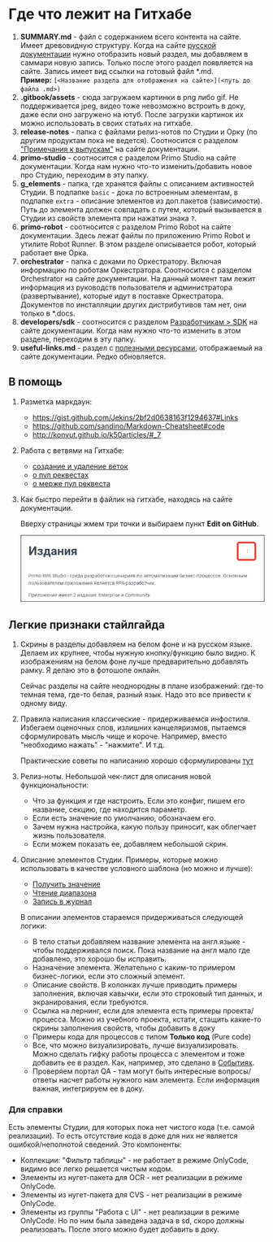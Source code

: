 # Где что лежит на Гитхабе

1. **SUMMARY.md** - файл с содержанием всего контента на сайте. Имеет древовидную структуру. Когда на сайте [русской документации](https://docs.primo-rpa.ru/primo-rpa/) нужно отобразить новый раздел, мы добавляем в саммари новую запись. Только после этого раздел появляется на сайте. Запись имеет вид ссылки на готовый файл \*.md.\
    **Пример:** `[<Название раздела для отображения на сайте>](<путь до файла .md>)`
2. **.gitbook/assets** - сюда загружаем картинки в png либо gif. Не поддерживается jpeg, видео тоже невозможно встроить в доку, даже если оно загружено на ютуб. После загрузки картинок их можно использовать в своих статьях на гитхабе.
3. **release-notes** - папка с файлами релиз-нотов по Студии и Орку (по другим продуктам пока не ведется). Соотносится с разделом ["Примечания к выпускам"](https://docs.primo-rpa.ru/primo-rpa/release-notes) на сайте документации.
4. **primo-studio** - соотносится с разделом Primo Studio на сайте документации. Когда нам нужно что-то изменить/добавить новое про Студию, переходим в эту папку.
5. **g_elements** - папка, где хранятся файлы с описанием активностей Студии. В подпапке `basic` - дока по встроенным элементам, в подпапке `extra` - описание элементов из доп.пакетов (зависимости). Путь до элемента должен совпадать с путем, который вызывается в Студии из свойств элемента при нажатии знака `?`.
6. **primo-robot** - соотносится с разделом Primo Robot на сайте документации. Здесь лежат файлы по приложению Primo Robot и утилите Robot Runner. В этом разделе описывается робот, который работает вне Орка.
7. **orchestrator** - папка с доками по Оркестратору. Включая информацию по роботам Оркестратора. Соотносится с разделом Orchestrator на сайте документации. На данный момент там лежит информация из руководств пользователя и администратора (развертывание), которые идут в поставке Оркестратора. Документов по инсталляции других дистрибутивов там нет, они только в \*.docs. 
8. **developers/sdk** - соотносится с разделом [Разработчикам > SDK](https://docs.primo-rpa.ru/primo-rpa/developers/sdk) на сайте документации. Когда нам нужно что-то изменить в этом разделе, переходим в эту папку.
9. **useful-links.md** - раздел с [полезными ресурсами](https://docs.primo-rpa.ru/primo-rpa/useful-links), отображаемый на сайте документации. Редко обновляется.

## В помощь

1. Разметка маркдаун:
   * https://gist.github.com/Jekins/2bf2d0638163f1294637#Links
   * https://github.com/sandino/Markdown-Cheatsheet#code
   * http://konvut.github.io/k50articles/#_7

2. Работа с ветвями на Гитхабе:
   * [создание и удаление веток](https://docs.github.com/ru/pull-requests/collaborating-with-pull-requests/proposing-changes-to-your-work-with-pull-requests/creating-and-deleting-branches-within-your-repository)
   * [о пул реквестах](https://docs.github.com/ru/pull-requests/collaborating-with-pull-requests/proposing-changes-to-your-work-with-pull-requests/about-pull-requests)
   * [о мерже пул реквеста](https://docs.github.com/en/pull-requests/collaborating-with-pull-requests/incorporating-changes-from-a-pull-request/merging-a-pull-request)

3. Как быстро перейти в файлик на гитхабе, находясь на сайте документации.
  
   Вверху страницы жмем три точки и выбираем пункт **Edit on GitHub**. 
  
   ![](<.gitbook/assets/three-dots.png>)

## Легкие признаки стайлгайда

1. Скрины в разделы добавляем на белом фоне и на русском языке. Делаем их крупнее, чтобы нужную кнопку/функцию было видно. К изображениям на белом фоне лучше предварительно добавлять рамку. Я делаю это в фотошопе онлайн.
   
   Сейчас разделы на сайте неоднородны в плане изображений: где-то темная тема, где-то белая, разный язык. Надо это все привести к одному виду.
    
1. Правила написания классические - придерживаемся инфостиля. Избегаем оценочных слов, излишних канцеляризмов, пытаемся сформулировать мысль чище и короче. Например, вместо "необходимо нажать" - "нажмите". И т.д.

   Практические советы по написанию хорошо сформулированы [тут](https://www.figma.com/proto/EkKo5aCvpx4JzzzXv9cjl7/Editorial-policy?page-id=0%3A1&node-id=43563-12630&viewport=260%2C48%2C0.05&scaling=scale-down&hide-ui=1&starting-point-node-id=4551%3A10104)

1. Релиз-ноты. Небольшой чек-лист для описания новой функциональности:
   * Что за функция и где настроить. Если это конфиг, пишем его название, секцию, где находится параметр.
   * Если есть значение по умолчанию, обозначаем его.
   * Зачем нужна настройка, какую пользу приносит, как облегчает жизнь пользователя.
   * Если можем показать ее, добавляем небольшой скрин.

1. Описание элементов Студии. Примеры, которые можно использовать в качестве условного шаблона (но можно и лучше):
   * [Получить значение](https://docs.primo-rpa.ru/primo-rpa/g_elements/el_basic/els_orch/els_assets/el_orch_getvalue)
   * [Чтение диапазона](https://docs.primo-rpa.ru/primo-rpa/g_elements/el_basic/els_excel/el_excel_readrange)
   * [Запись в журнал](https://docs.primo-rpa.ru/primo-rpa/g_elements/el_basic/els_dialogs/el_dialogs_addlog)

   В описании элементов стараемся придерживаться следующей логики:
   * В тело статьи добавляем название элемента на англ.языке - чтобы поддерживался поиск. Пока название на англ мало где добавлено, это хорошо бы исправить.
   * Назначение элемента. Желательно с каким-то примером бизнес-логики, если это сложный элемент. 
   * Описание свойств. В колонках лучше приводить примеры заполнения, включая кавычки, если это строковый тип данных, и экранирования, если требуются.
   * Ссылка на лернинг, если для элемента есть примеры проекта/процесса. Можно из учебного проекта, кстати, стащить какие-то скрины заполнения свойств, чтобы добавить в доку
   * Примеры кода для процессов с типом **Только код** (Pure code)
   * Все, что можно визуализировать, лучше визуализировать. Можно сделать гифку работы процесса с элементом и тоже добавить ее в раздел. Как, например, это сделано в [Событиях](https://docs.primo-rpa.ru/primo-rpa/g_elements/el_basic/els_desktop/els_events/el_events#demonstraciya-raboty-raznykh-rezhimov).
   * Проверяем портал QA - там могут быть интересные вопросы/ответы насчет работы нужного нам элемента. Если информация важная, интегрируем ее в доку.
  


### Для справки 

Есть элементы Студии, для которых пока нет чистого кода (т.е. самой реализации). То есть отсутствие кода в доке для них не является ошибкой/неполнотой сведений. Это компоненты:
   * Коллекции: "Фильтр таблицы" - не работает в режиме OnlyCode, видимо все легко решается чистым кодом.
   * Элементы из нугет-пакета для OCR - нет реализации в режиме OnlyCode.
   * Элементы из нугет-пакета для CVS - нет реализации в режиме OnlyCode.
   * Элементы из группы "Работа с UI" - нет реализации в режиме OnlyCode. Но по ним была заведена задача в sd, скоро должны реализовать. После этого можно будет добавить в доку.
